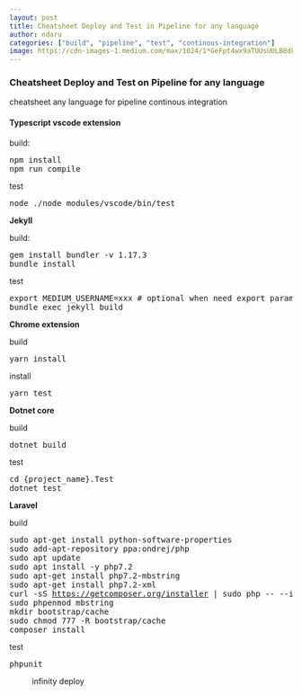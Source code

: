 ```yaml
---
layout: post
title: Cheatsheet Deploy and Test in Pipeline for any language
author: ndaru
categories: ["build", "pipeline", "test", "continous-integration"]
image: https://cdn-images-1.medium.com/max/1024/1*GeFpt4wx9aTUUsUULB8dkA.jpeg
---
```

<h3>Cheatsheet Deploy and Test on Pipeline for any language</h3><p>cheatsheet any language for pipeline continous integration</p><h4><strong>Typescript vscode extension</strong></h4><p>build:</p><pre>npm install<br>npm run compile</pre><p>test</p><pre>node ./node_modules/vscode/bin/test</pre><p><strong>Jekyll</strong></p><p>build:</p><pre>gem install bundler -v 1.17.3<br>bundle install</pre><p>test</p><pre>export MEDIUM_USERNAME=xxx # optional when need export params<br>bundle exec jekyll build</pre><p><strong>Chrome extension</strong></p><p>build</p><pre>yarn install</pre><p>install</p><pre>yarn test</pre><p><strong>Dotnet core</strong></p><p>build</p><pre>dotnet build</pre><p>test</p><pre>cd {project_name}.Test<br>dotnet test</pre><p><strong>Laravel</strong></p><p>build</p><pre>sudo apt-get install python-software-properties<br>sudo add-apt-repository ppa:ondrej/php<br>sudo apt update<br>sudo apt install -y php7.2<br>sudo apt-get install php7.2-mbstring<br>sudo apt-get install php7.2-xml<br>curl -sS <a href="https://getcomposer.org/installer">https://getcomposer.org/installer</a> | sudo php -- --install-dir=/usr/local/bin --filename=composer<br>sudo phpenmod mbstring<br>mkdir bootstrap/cache<br>sudo chmod 777 -R bootstrap/cache<br>composer install</pre><p>test</p><pre>phpunit</pre><figure><img alt="" src="https://cdn-images-1.medium.com/max/1024/1*GeFpt4wx9aTUUsUULB8dkA.jpeg" /><figcaption>infinity deploy</figcaption></figure><img src="https://medium.com/_/stat?event=post.clientViewed&referrerSource=full_rss&postId=356c2bdbb48" width="1" height="1">